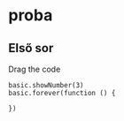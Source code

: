 # proba

## Első sor

Drag the code
```blocks
basic.showNumber(3)
basic.forever(function () {
	
})
```